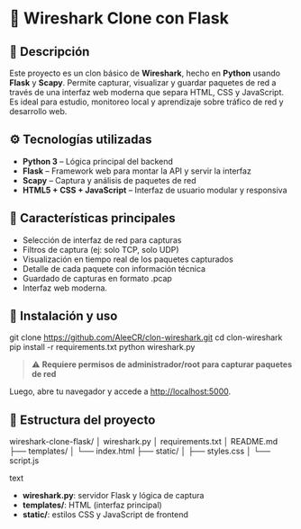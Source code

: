 # 🦈 Wireshark Clone con Flask

## 📌 Descripción

Este proyecto es un clon básico de **Wireshark**, hecho en **Python** usando **Flask** y **Scapy**. Permite capturar, visualizar y guardar paquetes de red a través de una interfaz web moderna que separa HTML, CSS y JavaScript. Es ideal para estudio, monitoreo local y aprendizaje sobre tráfico de red y desarrollo web.

## ⚙️ Tecnologías utilizadas

- **Python 3** – Lógica principal del backend
- **Flask** – Framework web para montar la API y servir la interfaz
- **Scapy** – Captura y análisis de paquetes de red
- **HTML5 + CSS + JavaScript** – Interfaz de usuario modular y responsiva

## 🌟 Características principales

- Selección de interfaz de red para capturas
- Filtros de captura (ej: solo TCP, solo UDP)
- Visualización en tiempo real de los paquetes capturados
- Detalle de cada paquete con información técnica
- Guardado de capturas en formato .pcap
- Interfaz web moderna.

## 🚀 Instalación y uso

git clone https://github.com/AleeCR/clon-wireshark.git
cd clon-wireshark
pip install -r requirements.txt
python wireshark.py



> ⚠️ **Requiere permisos de administrador/root para capturar paquetes de red**

Luego, abre tu navegador y accede a [http://localhost:5000](http://localhost:5000).

## 📂 Estructura del proyecto

wireshark-clone-flask/
│ wireshark.py
│ requirements.txt
│ README.md
├── templates/
│ └── index.html
├── static/
│ ├── styles.css
│ └── script.js

text
- **wireshark.py**: servidor Flask y lógica de captura
- **templates/**: HTML (interfaz principal)
- **static/**: estilos CSS y JavaScript de frontend

